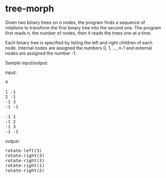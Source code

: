 # tree-morph
Given two binary trees on n nodes, the program finds a sequence of rotations to transform the first binary tree into the second one. The program first reads n, the number of nodes, then it reads the trees one at a time.

Each binary tree is specified by listing the left and right children of each node. Internal nodes are assigned the numbers 0, 1, ..., n-1 and external nodes are assigned the number -1.

Sample input/output:

input:
<pre>
4

1 -1
2 -1
-1 3
-1 -1

-1 1
-1 2
-1 3
-1 -1
</pre>

output:
<pre>
rotate-left(3)
rotate-right(3)
rotate-right(3)
rotate-right(1)
rotate-right(2)
</pre>
